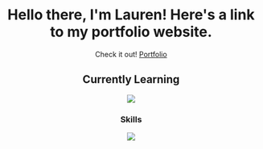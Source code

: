 
<div align="center">
  <h1>Hello there, I'm Lauren!  Here's a link to my portfolio website.</h1>
  <span>Check it out!</span>
  <a href="https://portfolio-frazierle.vercel.app" target='_blank'>Portfolio</a>
</div>

<div align="center">
  <h2>Currently Learning</h2>
   <a href="https://skillicons.dev">
    <img src="https://skillicons.dev/icons?i=angular,nextjs,jest" />
  </a>
  <h3>Skills</h3>
  <a href="https://skillicons.dev">
    <img src="https://skillicons.dev/icons?i=js,html,css,apollo,atom,bootstrap,express,figma,github,graphql,materialui,postman,nodejs,react,redux,vercel,vscode" />
  </a>
</div>

